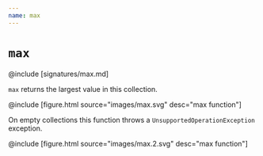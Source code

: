 ```yaml
---
name: max
---
```


# `max`

@include [signatures/max.md]

`max` returns the largest value in this collection.

@include [figure.html source="images/max.svg" desc="max function"]

On empty collections this function throws a `UnsupportedOperationException` exception.

@include [figure.html source="images/max.2.svg" desc="max function"]
